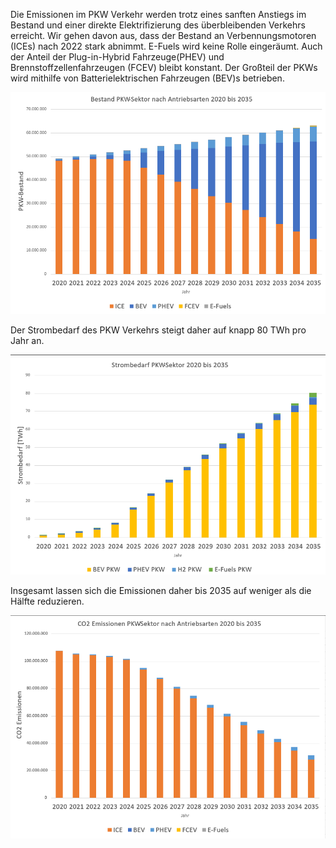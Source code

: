Die Emissionen im PKW Verkehr werden trotz eines sanften Anstiegs im Bestand und einer direkte Elektrifizierung des überbleibenden Verkehrs erreicht. Wir gehen davon aus, dass der Bestand an Verbennungsmotoren (ICEs) nach 2022 stark abnimmt. E-Fuels wird keine Rolle eingeräumt. Auch der Anteil der Plug-in-Hybrid Fahrzeuge(PHEV) und Brennstoffzellenfahrzeugen (FCEV) bleibt konstant. Der Großteil der PKWs wird mithilfe von Batterielektrischen Fahrzeugen (BEV)s betrieben. 

![Bestand der PKWS](/assets/PKW-Bestand.png)

Der Strombedarf des PKW Verkehrs steigt daher auf knapp 80 TWh pro Jahr an.

![Strombedarf PKWs](/assets/PKW-Strombedarf.png)

Insgesamt lassen sich die Emissionen daher bis 2035 auf weniger als die Hälfte reduzieren.

![CO2 Emissionen PKWs](/assets/PKW-Emissionen.png)
